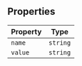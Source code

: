 ## Properties

| Property | Type |
| ------ | ------ |
| <a id="name"></a> `name` | `string` |
| <a id="value"></a> `value` | `string` |
